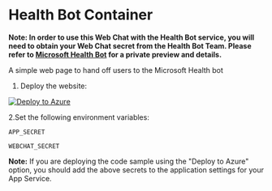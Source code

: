 # Health Bot Container

**Note: In order to use this Web Chat with the Health Bot service, you will need to obtain your Web Chat secret from the Health Bot Team. Please refer to [Microsoft Health Bot](https://www.microsoft.com/en-us/research/project/health-bot/) for a private preview and details.**

A simple web page to hand off users to the Microsoft Health bot

1. Deploy the website:

[![Deploy to Azure][Deploy Button]][Deploy Node/GetConversationMembers]

[Deploy Button]: https://azuredeploy.net/deploybutton.png
[Deploy Node/GetConversationMembers]: https://azuredeploy.net
 

2.Set the following environment variables:

`APP_SECRET`

`WEBCHAT_SECRET`

**Note:** If you are deploying the code sample using the "Deploy to Azure" option, you should add the above secrets to the application settings for your App Service. 
